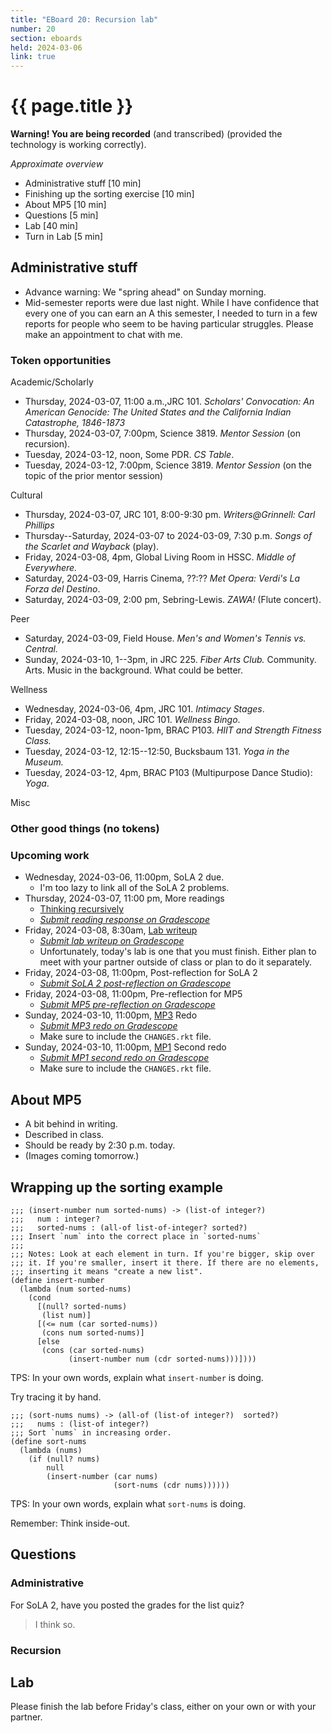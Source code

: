 ```yaml
---
title: "EBoard 20: Recursion lab"
number: 20
section: eboards
held: 2024-03-06
link: true
---
```

# {{ page.title }}

**Warning! You are being recorded** (and transcribed) (provided the technology
is working correctly).

_Approximate overview_

* Administrative stuff [10 min]
* Finishing up the sorting exercise [10 min]
* About MP5 [10 min]
* Questions [5 min]
* Lab [40 min]
* Turn in Lab [5 min]

Administrative stuff
--------------------

* Advance warning: We "spring ahead" on Sunday morning.
* Mid-semester reports were due last night. While I have confidence that
  every one of you can earn an A this semester, I needed to turn in a few
  reports for people who seem to be having particular struggles. Please
  make an appointment to chat with me.

### Token opportunities

Academic/Scholarly

* Thursday, 2024-03-07, 11:00 a.m.,JRC 101.
  _Scholars' Convocation: An American Genocide: The United States and 
   the California Indian Catastrophe, 1846-1873_
* Thursday, 2024-03-07, 7:00pm, Science 3819.
  _Mentor Session_ (on recursion). 
* Tuesday, 2024-03-12, noon, Some PDR.
  _CS Table_.
* Tuesday, 2024-03-12, 7:00pm, Science 3819.
  _Mentor Session_ (on the topic of the prior mentor session)

Cultural

* Thursday, 2024-03-07, JRC 101, 8:00-9:30 pm.
  _Writers@Grinnell: Carl Phillips_
* Thursday--Saturday, 2024-03-07 to 2024-03-09, 7:30 p.m.
  _Songs of the Scarlet and Wayback_ (play).
* Friday, 2024-03-08, 4pm, Global Living Room in HSSC.
  _Middle of Everywhere._
* Saturday, 2024-03-09, Harris Cinema, ??:??
  _Met Opera: Verdi's La Forza del Destino_.
* Saturday, 2024-03-09, 2:00 pm, Sebring-Lewis.
  _ZAWA!_ (Flute concert).

Peer

* Saturday, 2024-03-09, Field House.
  _Men's and Women's Tennis vs. Central._
* Sunday, 2024-03-10, 1--3pm, in JRC 225. 
  _Fiber Arts Club._ Community. Arts. Music in the background. What could
  be better.

Wellness

* Wednesday, 2024-03-06, 4pm, JRC 101.
  _Intimacy Stages_.
* Friday, 2024-03-08, noon, JRC 101.
  _Wellness Bingo_.
* Tuesday, 2024-03-12, noon-1pm, BRAC P103.
  _HIIT and Strength Fitness Class._
* Tuesday, 2024-03-12, 12:15--12:50, Bucksbaum 131.
  _Yoga in the Museum._
* Tuesday, 2024-03-12, 4pm, BRAC P103 (Multipurpose Dance Studio):
  _Yoga_.

Misc

### Other good things (no tokens)

### Upcoming work

* Wednesday, 2024-03-06, 11:00pm, SoLA 2 due.
    * I'm too lazy to link all of the SoLA 2 problems.
* Thursday, 2024-03-07, 11:00 pm, More readings
    * [Thinking recursively](../readings/recursion-magic)
    * [_Submit reading response on Gradescope_](https://www.gradescope.com/courses/690100/assignments/4200909/)
* Friday, 2024-03-08, 8:30am, [Lab writeup](../labs/recursion-basics)
    * [_Submit lab writeup on Gradescope_](https://www.gradescope.com/courses/690100/assignments/4200915/)
    * Unfortunately, today's lab is one that you must finish. Either plan
      to meet with your partner outside of class or plan to do it separately.
* Friday, 2024-03-08, 11:00pm, Post-reflection for SoLA 2
    * [_Submit SoLA 2 post-reflection on Gradescope_](https://www.gradescope.com/courses/690100/assignments/4166817)
* Friday, 2024-03-08, 11:00pm, Pre-reflection for MP5
    * [_Submit MP5 pre-reflection on Gradescope_](https://www.gradescope.com/courses/690100/assignments/4200919/)
* Sunday, 2024-03-10, 11:00pm, [MP3](../mps/mp3) Redo
    * [_Submit MP3 redo on Gradescope_](https://www.gradescope.com/courses/690100/assignments/4168533/)
    * Make sure to include the `CHANGES.rkt` file.
* Sunday, 2024-03-10, 11:00pm, [MP1](../mps/mp1) Second redo
    * [_Submit MP1 second redo on Gradescope_](https://www.gradescope.com/courses/690100/assignments/4168529/)
    * Make sure to include the `CHANGES.rkt` file.

About MP5
---------

* A bit behind in writing.
* Described in class.
* Should be ready by 2:30 p.m. today.
* (Images coming tomorrow.)

Wrapping up the sorting example
-------------------------------

```
;;; (insert-number num sorted-nums) -> (list-of integer?)
;;;   num : integer?
;;;   sorted-nums : (all-of list-of-integer? sorted?)
;;; Insert `num` into the correct place in `sorted-nums`
;;;
;;; Notes: Look at each element in turn. If you're bigger, skip over
;;; it. If you're smaller, insert it there. If there are no elements,
;;; inserting it means "create a new list".
(define insert-number
  (lambda (num sorted-nums)
    (cond
      [(null? sorted-nums)
       (list num)]
      [(<= num (car sorted-nums))
       (cons num sorted-nums)]
      [else
       (cons (car sorted-nums)
             (insert-number num (cdr sorted-nums)))])))
```

TPS: In your own words, explain what `insert-number` is doing.

Try tracing it by hand.

```
;;; (sort-nums nums) -> (all-of (list-of integer?)  sorted?)
;;;   nums : (list-of integer?)
;;; Sort `nums` in increasing order.
(define sort-nums
  (lambda (nums)
    (if (null? nums)
        null
        (insert-number (car nums)
                       (sort-nums (cdr nums))))))
```

TPS: In your own words, explain what `sort-nums` is doing.

Remember: Think inside-out.

Questions
---------

### Administrative

For SoLA 2, have you posted the grades for the list quiz?

> I think so.

### Recursion

Lab
---

Please finish the lab before Friday's class, either on your own or with 
your partner.

